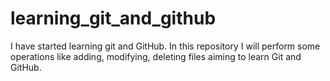 # learning_git_and_github
I have started learning git and GitHub. In this repository I will perform some operations like adding, modifying, deleting files aiming to learn Git and GitHub.
